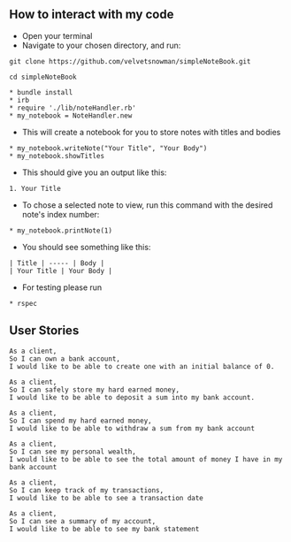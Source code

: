## How to interact with my code

* Open your terminal
* Navigate to your chosen directory, and run:

```
git clone https://github.com/velvetsnowman/simpleNoteBook.git
```
```
cd simpleNoteBook
```
```
* bundle install
* irb
* require './lib/noteHandler.rb'
* my_notebook = NoteHandler.new
```
* This will create a notebook for you to store notes with titles and bodies
```
* my_notebook.writeNote("Your Title", "Your Body")
* my_notebook.showTitles
```

* This should give you an output like this:
```
1. Your Title
```
* To chose a selected note to view, run this command with the desired note's index number:

```
* my_notebook.printNote(1)
```
* You should see something like this:
```
| Title | ----- | Body |
| Your Title | Your Body |
```
* For testing please run
```
* rspec
```

## User Stories

```
As a client,
So I can own a bank account,
I would like to be able to create one with an initial balance of 0.
```

```
As a client,
So I can safely store my hard earned money,
I would like to be able to deposit a sum into my bank account.
```

```
As a client,
So I can spend my hard earned money,
I would like to be able to withdraw a sum from my bank account
```

```
As a client,
So I can see my personal wealth,
I would like to be able to see the total amount of money I have in my bank account
```

```
As a client,
So I can keep track of my transactions,
I would like to be able to see a transaction date
```

```
As a client,
So I can see a summary of my account,
I would like to be able to see my bank statement
```
